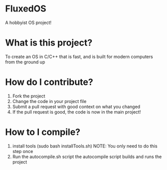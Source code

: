 # FluxedOS
A hobbyist OS project!


# What is this project?
To create an OS in C/C++ that is fast, and is built for modern computers from the ground up


# How do I contribute?
1. Fork the project
2. Change the code in your project file
3. Submit a pull request with good context on what you changed
4. If the pull request is good, the code is now in the main project!


# How to I compile?
1. install tools (sudo bash installTools.sh) NOTE: You only need to do this step once
2. Run the autocompile.sh script
the autocompile script builds and runs the project


